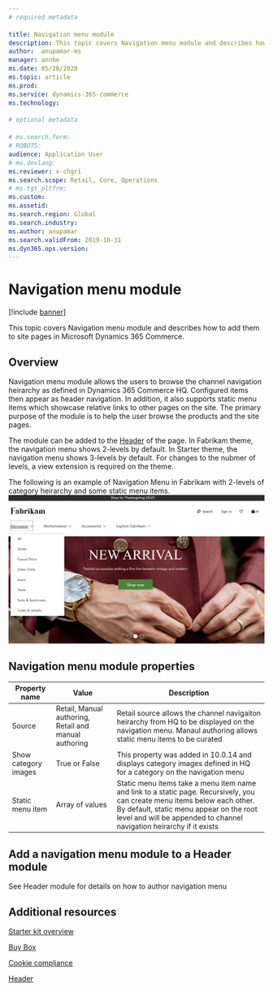 ```yaml
---
# required metadata

title: Navigation menu module 
description: This topic covers Navigation menu module and describes how to add them to site pages in Microsoft Dynamics 365 Commerce.
author:  anupamar-ms
manager: annbe
ms.date: 05/28/2020
ms.topic: article
ms.prod: 
ms.service: dynamics-365-commerce
ms.technology: 

# optional metadata

# ms.search.form: 
# ROBOTS: 
audience: Application User
# ms.devlang: 
ms.reviewer: v-chgri
ms.search.scope: Retail, Core, Operations
# ms.tgt_pltfrm: 
ms.custom: 
ms.assetid: 
ms.search.region: Global
ms.search.industry: 
ms.author: anupamar
ms.search.validFrom: 2019-10-31
ms.dyn365.ops.version: 
---
```


# Navigation menu module

[!include [banner](includes/banner.md)]

This topic covers Navigation menu module and describes how to add them to site pages in Microsoft Dynamics 365 Commerce.

## Overview

Navigation menu module allows the users to browse the channel navigation heirarchy as defined in Dynamics 365 Commerce HQ.  Configured items then appear as header navigation. In addition, it also supports static menu items which showcase relative links to other pages on the site.  The primary purpose of the module is to help the user browse the products and the site pages.

The module can be added to the [Header](author-header-module.md) of the page. In Fabrikam theme, the navigation menu shows 2-levels by default. In Starter theme, the navigation menu shows 3-levels by default. For changes to the nubmer of levels, a view extension is required on the theme.

The following is an example of Navigation Menu in Fabrikam with 2-levels of category heirarchy and some static menu items.
![Example of a navigation meu module](./media/ecommerce-header.png)

## Navigation menu module properties
| Property name             | Value                 | Description |
|---------------------------|-----------------------|-------------|
| Source                  | Retail, Manual authoring, Retail and manual authoring |Retail source allows the channel navigaiton heirarchy from HQ to be displayed on the navigation menu. Manaul authoring allows static menu items to be curated|
| Show category images |True or False    | This property was added in 10.0.14 and displays category images defined in HQ for a category on the navigation menu|
| Static menu item| Array of values| Static menu items take a menu item name and link to a static page. Recursively, you can create menu items below each other. By default, static menu appear on the root level and will be appended to channel navigation heirarchy if it exists |

## Add a navigation menu module to a Header module

See Header module for details on how to author navigation menu

## Additional resources

[Starter kit overview](starter-kit-overview.md)

[Buy Box](add-buy-box.md)

[Cookie compliance](cookie-compliance.md)

[Header](author-header-module.md)
